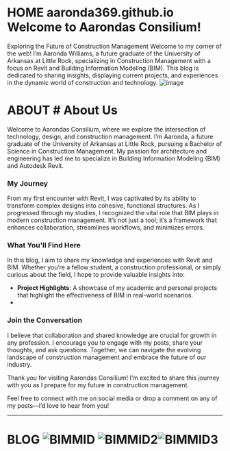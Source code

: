 # HOME aaronda369.github.io Welcome to Aarondas Consilium! 
Exploring the Future of Construction Management
Welcome to my corner of the web! I’m Aaronda Williams, a future graduate of the University of Arkansas at Little Rock, specializing in Construction Management with a focus on Revit and Building Information Modeling (BIM). This blog is dedicated to sharing insights, displaying current projects, and experiences in the dynamic world of construction and technology. ![image](https://github.com/user-attachments/assets/80f3044d-772f-4964-b531-4ae9d36ee75e)

# ABOUT	# About Us

Welcome to Aarondas Consilium, where we explore the intersection of technology, design, and construction management. I’m Aaronda, a future graduate of the University of Arkansas at Little Rock, pursuing a Bachelor of Science in Construction Management. My passion for architecture and engineering has led me to specialize in Building Information Modeling (BIM) and Autodesk Revit.

### My Journey

From my first encounter with Revit, I was captivated by its ability to transform complex designs into cohesive, functional structures. As I progressed through my studies, I recognized the vital role that BIM plays in modern construction management. It’s not just a tool; it’s a framework that enhances collaboration, streamlines workflows, and minimizes errors.

### What You'll Find Here

In this blog, I aim to share my knowledge and experiences with Revit and BIM. Whether you’re a fellow student, a construction professional, or simply curious about the field, I hope to provide valuable insights into:


- **Project Highlights**: A showcase of my academic and personal projects that highlight the effectiveness of BIM in real-world scenarios.
-

### Join the Conversation

I believe that collaboration and shared knowledge are crucial for growth in any profession. I encourage you to engage with my posts, share your thoughts, and ask questions. Together, we can navigate the evolving landscape of construction management and embrace the future of our industry.

Thank you for visiting Aarondas Consilium! I’m excited to share this journey with you as I prepare for my future in construction management. 

Feel free to connect with me on social media or drop a comment on any of my posts—I’d love to hear from you!

---

# BLOG ![BIMMID](https://github.com/user-attachments/assets/e9a4fa66-f0c8-486a-9cc0-1da68737b19c) ![BIMMID2](https://github.com/user-attachments/assets/2f4dab9b-0289-4994-a3b7-5d0914009fbf)![BIMMID3](https://github.com/user-attachments/assets/f7ff7833-84d2-4043-8ef6-332b1e1a6ebb)


